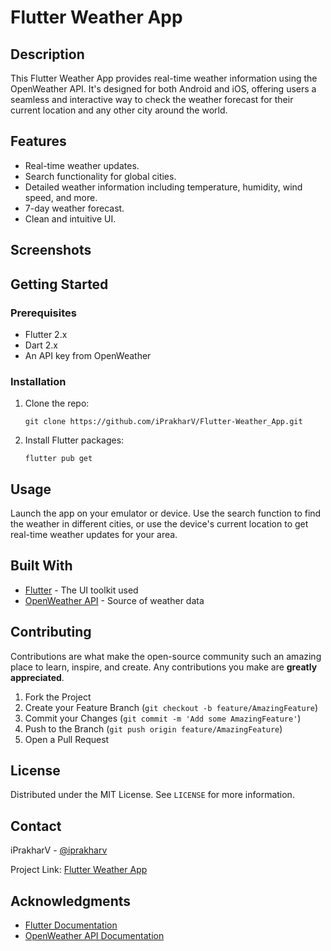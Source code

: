 # Flutter Weather App

## Description

This Flutter Weather App provides real-time weather information using the OpenWeather API. It's designed for both Android and iOS, offering users a seamless and interactive way to check the weather forecast for their current location and any other city around the world.

## Features

- Real-time weather updates.
- Search functionality for global cities.
- Detailed weather information including temperature, humidity, wind speed, and more.
- 7-day weather forecast.
- Clean and intuitive UI.

## Screenshots


## Getting Started

### Prerequisites

- Flutter 2.x
- Dart 2.x
- An API key from OpenWeather

### Installation

1. Clone the repo:
   ```
   git clone https://github.com/iPrakharV/Flutter-Weather_App.git
   ```
2. Install Flutter packages:
   ```
   flutter pub get
   ```

## Usage

Launch the app on your emulator or device. Use the search function to find the weather in different cities, or use the device's current location to get real-time weather updates for your area.

## Built With

- [Flutter](https://flutter.dev/) - The UI toolkit used
- [OpenWeather API](https://openweathermap.org/api) - Source of weather data

## Contributing

Contributions are what make the open-source community such an amazing place to learn, inspire, and create. Any contributions you make are **greatly appreciated**.

1. Fork the Project
2. Create your Feature Branch (`git checkout -b feature/AmazingFeature`)
3. Commit your Changes (`git commit -m 'Add some AmazingFeature'`)
4. Push to the Branch (`git push origin feature/AmazingFeature`)
5. Open a Pull Request

## License

Distributed under the MIT License. See `LICENSE` for more information.

## Contact

iPrakharV - [@iprakharv](https://twitter.com/iprakharv)

Project Link: [Flutter Weather App](https://github.com/iPrakharV/Flutter-Weather_App)

## Acknowledgments

- [Flutter Documentation](https://flutter.dev/docs)
- [OpenWeather API Documentation](https://openweathermap.org/api)

